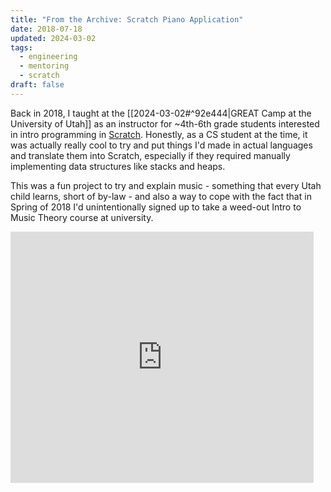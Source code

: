 ```yaml
---
title: "From the Archive: Scratch Piano Application"
date: 2018-07-18
updated: 2024-03-02
tags:
  - engineering
  - mentoring
  - scratch
draft: false
---
```

Back in 2018, I taught at the [[2024-03-02#^92e444|GREAT Camp at the University of Utah]] as an instructor for ~4th-6th grade students interested in intro programming in [Scratch](https://scratch.mit.edu/). Honestly, as a CS student at the time, it was actually really cool to try and put things I'd made in actual languages and translate them into Scratch, especially if they required manually implementing data structures like stacks and heaps.

This was a fun project to try and explain music - something that every Utah child learns, short of by-law - and also a way to cope with the fact that in Spring of 2018 I'd unintentionally signed up to take a weed-out Intro to Music Theory course at university.

<iframe src="https://scratch.mit.edu/projects/236746387/embed" allowtransparency="true" width="485" height="402" frameborder="0" scrolling="no" allowfullscreen></iframe>
